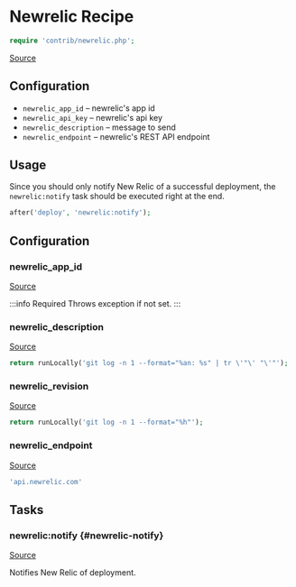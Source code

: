 <!-- DO NOT EDIT THIS FILE! -->
<!-- Instead edit contrib/newrelic.php -->
<!-- Then run bin/docgen -->

# Newrelic Recipe

```php
require 'contrib/newrelic.php';
```

[Source](/contrib/newrelic.php)



## Configuration
- `newrelic_app_id` – newrelic's app id
- `newrelic_api_key` – newrelic's api key
- `newrelic_description` – message to send
- `newrelic_endpoint` – newrelic's REST API endpoint
## Usage
Since you should only notify New Relic of a successful deployment, the `newrelic:notify` task should be executed right at the end.
```php
after('deploy', 'newrelic:notify');
```


## Configuration
### newrelic_app_id
[Source](https://github.com/deployphp/deployer/blob/master/contrib/newrelic.php#L24)


:::info Required
Throws exception if not set.
:::




### newrelic_description
[Source](https://github.com/deployphp/deployer/blob/master/contrib/newrelic.php#L28)



```php title="Default value"
return runLocally('git log -n 1 --format="%an: %s" | tr \'"\' "\'"');
```


### newrelic_revision
[Source](https://github.com/deployphp/deployer/blob/master/contrib/newrelic.php#L32)



```php title="Default value"
return runLocally('git log -n 1 --format="%h"');
```


### newrelic_endpoint
[Source](https://github.com/deployphp/deployer/blob/master/contrib/newrelic.php#L36)



```php title="Default value"
'api.newrelic.com'
```



## Tasks

### newrelic\:notify {#newrelic-notify}
[Source](https://github.com/deployphp/deployer/blob/master/contrib/newrelic.php#L39)

Notifies New Relic of deployment.




